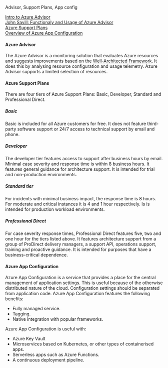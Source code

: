 Advisor, Support Plans, App config

[Intro to Azure Advisor](https://learn.microsoft.com/en-us/training/modules/intro-to-azure-advisor/)  
[John Savill: Functionaly and Usage of Azure Advisor](https://www.youtube.com/watch?v=nqH4NboyEl0)  
[Azure Support Plans](https://azure.microsoft.com/en-us/support/plans)  
[Overview of Azure App Configuration](https://learn.microsoft.com/en-us/azure/azure-app-configuration/overview)  



#### Azure Advisor
The Azure Advisor is a monitoring solution that evaluates Azure resources and suggests improvements based on the [Well-Architected Framework](https://learn.microsoft.com/en-us/azure/well-architected/). It does this by analysing resource configuration and usage telemetry. Azure Advisor supports a limited selection of resources.

#### Azure Support Plans
There are four tiers of Azure Support Plans: Basic, Developer, Standard and Professional Direct.

##### Basic
Basic is included for all Azure customers for free. It does not feature third-party software support or 24/7 access to technical support by email and phone.

##### Developer
The developer tier features access to support after business hours by email. Minimal case severity and response time is within 8 business hours. It features general guidance for architecture support. It is intended for trial and non-production environments.

##### Standard tier
For incidents with minimal business impact, the response time is 8 hours. For moderate and critical instances it is 4 and 1 hour respectively. Is is intended for production workload environments.

##### Professional Direct
For case severity response times, Professional Direct features five, two and one hour for the tiers listed above. It features architecture support from a group of ProDirect delivery managers, a support API, operations support, training and proactive guidance. It is intended for purposes that have a business-critical dependence.

#### Azure App Configuration
Azure App Configuration is a service that provides a place for the central management of application settings. This is useful because of the otherwise distributed nature of the cloud. Configuration settings should be separated from application code. Azure App Configuration features the following benefits:

* Fully managed service.
* Tagging.
* Native integration with popular frameworks.

Azure App Configuration is useful with:
* Azure Key Vault
* Microservices based on Kubernetes, or other types of containerised apps.
* Serverless apps such as Azure Functions.
* A continuous deployment pipeline.